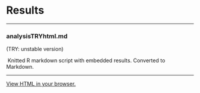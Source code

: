 # Results

---

### **analysisTRYhtml.md**

 (TRY: unstable version)

 Knitted R markdown script with embedded results. Converted to Markdown. 

---

[View HTML in your browser.](https://kapefier.github.io/BrokenFemursPSM/analysisTRY.html)
